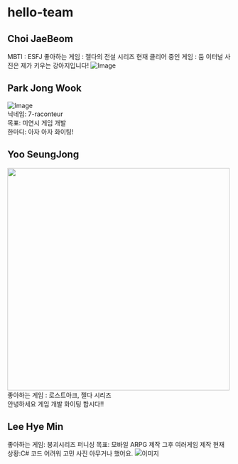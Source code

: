 # hello-team


## Choi JaeBeom
MBTI : ESFJ
좋아하는 게임 : 젤다의 전설 시리즈
현재 클리어 중인 게임 : 둠 이터널
사진은 제가 키우는 강아지입니다!
![Image](https://github.com/user-attachments/assets/f8d0e7ec-eef3-4a16-813a-2158f3d71a53)



## Park Jong Wook
![Image](https://github.com/user-attachments/assets/44a01b24-aa6a-440f-ab1d-b1b2fec01828)<br/>
닉네임: 7-raconteur<br/>
목표: 미연시 게임 개발<br/>
한마디: 아자 아자 화이팅!<br/>


## Yoo SeungJong
<img src=https://github.com/user-attachments/assets/c16ef929-bd89-4ded-94f4-8f338f6b8e2f width="500"><br/>
좋아하는 게임 : 로스트아크, 젤다 시리즈<br/>
안녕하세요 게임 개발 화이팅 합시다!!<br/>

## Lee Hye Min
좋아하는 게임: 붕괴시리즈 퍼니싱
목표: 모바일 ARPG 제작 그후 여러게임 제작
현재 상황:C# 코드 어려워 고민
사진 아무거나 했어요.
![이미지](https://github.com/user-attachments/assets/99a63c23-974e-4a08-a3ab-785b84e91909)


